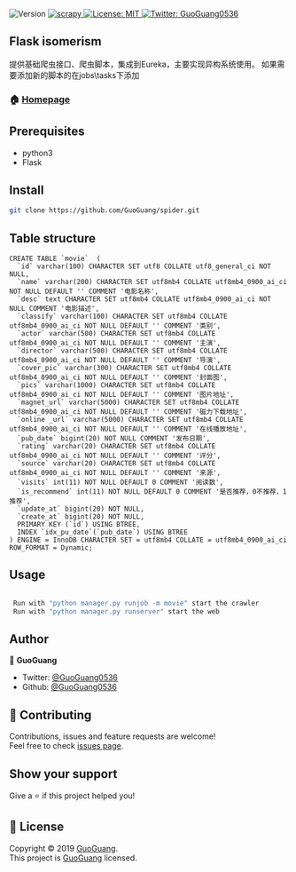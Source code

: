 
<p>
  <img alt="Version" src="https://img.shields.io/badge/version-Python 3.7-blue.svg?cacheSeconds=2592000" />
  <a href="https://github.com/scrapy/scrapy">
    <img alt="scrapy" src="https://img.shields.io/badge/scrapy-success.svg" target="_blank" />
  </a>
  <a href="https://github.com/GuoGuang0536/python_spider/master/LICENSE">
    <img alt="License: MIT" src="https://img.shields.io/badge/License-MIT-yellow.svg" target="_blank" />
  </a>
  <a href="https://twitter.com/GuoGuang">
    <img alt="Twitter: GuoGuang0536" src="https://img.shields.io/twitter/follow/GuoGuang.svg?style=social" target="_blank" />
  </a>
</p>

## Flask isomerism
提供基础爬虫接口、爬虫脚本，集成到Eureka，主要实现异构系统使用。
如果需要添加新的脚本的在jobs\tasks下添加


### 🏠 [Homepage](codeway.fun)

## Prerequisites

- python3
- Flask


## Install

```sh
git clone https://github.com/GuoGuang/spider.git
```

## Table structure
``` 
CREATE TABLE `movie`  (
  `id` varchar(100) CHARACTER SET utf8 COLLATE utf8_general_ci NOT NULL,
  `name` varchar(200) CHARACTER SET utf8mb4 COLLATE utf8mb4_0900_ai_ci NOT NULL DEFAULT '' COMMENT '电影名称',
  `desc` text CHARACTER SET utf8mb4 COLLATE utf8mb4_0900_ai_ci NOT NULL COMMENT '电影描述',
  `classify` varchar(100) CHARACTER SET utf8mb4 COLLATE utf8mb4_0900_ai_ci NOT NULL DEFAULT '' COMMENT '类别',
  `actor` varchar(500) CHARACTER SET utf8mb4 COLLATE utf8mb4_0900_ai_ci NOT NULL DEFAULT '' COMMENT '主演',
  `director` varchar(500) CHARACTER SET utf8mb4 COLLATE utf8mb4_0900_ai_ci NOT NULL DEFAULT '' COMMENT '导演',
  `cover_pic` varchar(300) CHARACTER SET utf8mb4 COLLATE utf8mb4_0900_ai_ci NOT NULL DEFAULT '' COMMENT '封面图',
  `pics` varchar(1000) CHARACTER SET utf8mb4 COLLATE utf8mb4_0900_ai_ci NOT NULL DEFAULT '' COMMENT '图片地址',
  `magnet_url` varchar(5000) CHARACTER SET utf8mb4 COLLATE utf8mb4_0900_ai_ci NOT NULL DEFAULT '' COMMENT '磁力下载地址',
  `online _url` varchar(5000) CHARACTER SET utf8mb4 COLLATE utf8mb4_0900_ai_ci NOT NULL DEFAULT '' COMMENT '在线播放地址',
  `pub_date` bigint(20) NOT NULL COMMENT '发布日期',
  `rating` varchar(20) CHARACTER SET utf8mb4 COLLATE utf8mb4_0900_ai_ci NOT NULL DEFAULT '' COMMENT '评分',
  `source` varchar(20) CHARACTER SET utf8mb4 COLLATE utf8mb4_0900_ai_ci NOT NULL DEFAULT '' COMMENT '来源',
  `visits` int(11) NOT NULL DEFAULT 0 COMMENT '阅读数',
  `is_recommend` int(11) NOT NULL DEFAULT 0 COMMENT '是否推荐，0不推荐，1推荐',
  `update_at` bigint(20) NOT NULL,
  `create_at` bigint(20) NOT NULL,
  PRIMARY KEY (`id`) USING BTREE,
  INDEX `idx_pu_date`(`pub_date`) USING BTREE
) ENGINE = InnoDB CHARACTER SET = utf8mb4 COLLATE = utf8mb4_0900_ai_ci ROW_FORMAT = Dynamic;
```

## Usage

```bash

 Run with "python manager.py runjob -m movie" start the crawler
 Run with "python manager.py runserver" start the web
```

## Author

👤 **GuoGuang**

* Twitter: [@GuoGuang0536](https://twitter.com/GuoGuang0536)
* Github: [@GuoGuang0536](https://github.com/GuoGuang)

## 🤝 Contributing

Contributions, issues and feature requests are welcome!<br />Feel free to check [issues page](https://github.com/GuoGuang0536/python_spider/issues).

## Show your support

Give a ⭐️ if this project helped you!

## 📝 License

Copyright © 2019 [GuoGuang](https://github.com/GuoGuang).<br />
This project is [GuoGuang](mit) licensed.
